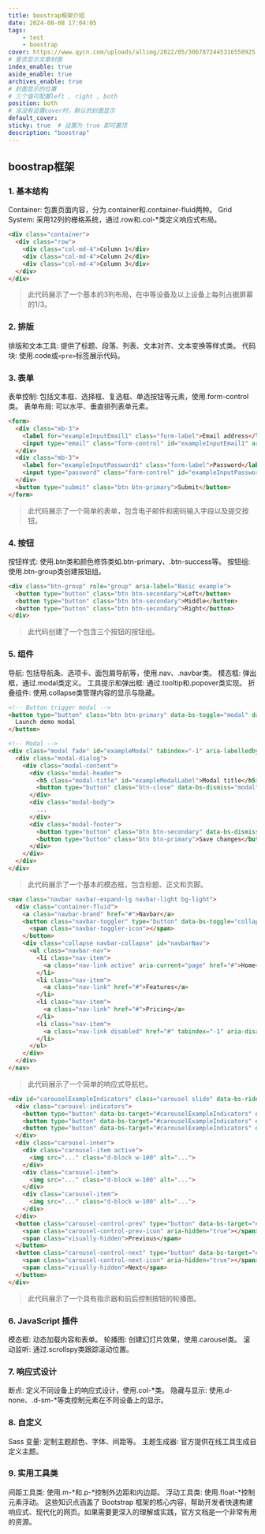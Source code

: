 ```yaml
---
title: boostrap框架介绍
date: 2024-08-08 17:04:05
tags: 
    - test
    - boostrap
cover: https://www.qycn.com/uploads/allimg/2022/05/3067872445316550925.jpg
# 是否显示文章封面
index_enable: true 
aside_enable: true 
archives_enable: true 
# 封面显示的位置
# 三个值可配置left , right , both 
position: both 
# 当没有设置cover时，默认的封面显示
default_cover:
sticky: true  # 设置为 true 即可置顶
description: "boostrap"
---
```

## boostrap框架
### 1. 基本结构
Container: 包裹页面内容，分为.container和.container-fluid两种。
Grid System: 采用12列的栅格系统，通过.row和.col-*类定义响应式布局。
```html
<div class="container">
  <div class="row">
    <div class="col-md-4">Column 1</div>
    <div class="col-md-4">Column 2</div>
    <div class="col-md-4">Column 3</div>
  </div>
</div>
```
> 此代码展示了一个基本的3列布局，在中等设备及以上设备上每列占据屏幕的1/3。

### 2. 排版
排版和文本工具: 提供了标题、段落、列表、文本对齐、文本变换等样式类。
代码块: 使用.code或`<pre>`标签展示代码。


### 3. 表单
表单控制: 包括文本框、选择框、复选框、单选按钮等元素，使用.form-control类。
表单布局: 可以水平、垂直排列表单元素。
```html
<form>
  <div class="mb-3">
    <label for="exampleInputEmail1" class="form-label">Email address</label>
    <input type="email" class="form-control" id="exampleInputEmail1" aria-describedby="emailHelp">
  </div>
  <div class="mb-3">
    <label for="exampleInputPassword1" class="form-label">Password</label>
    <input type="password" class="form-control" id="exampleInputPassword1">
  </div>
  <button type="submit" class="btn btn-primary">Submit</button>
</form>
```
> 此代码展示了一个简单的表单，包含电子邮件和密码输入字段以及提交按钮。

### 4. 按钮
按钮样式: 使用.btn类和颜色修饰类如.btn-primary、.btn-success等。
按钮组: 使用.btn-group类创建按钮组。
```html
<div class="btn-group" role="group" aria-label="Basic example">
  <button type="button" class="btn btn-secondary">Left</button>
  <button type="button" class="btn btn-secondary">Middle</button>
  <button type="button" class="btn btn-secondary">Right</button>
</div>
```
> 此代码创建了一个包含三个按钮的按钮组。

### 5. 组件
导航: 包括导航条、选项卡、面包屑导航等，使用.nav、.navbar类。
模态框: 弹出框，通过.modal类定义。
工具提示和弹出框: 通过.tooltip和.popover类实现。
折叠组件: 使用.collapse类管理内容的显示与隐藏。
```html
<!-- Button trigger modal -->
<button type="button" class="btn btn-primary" data-bs-toggle="modal" data-bs-target="#exampleModal">
  Launch demo modal
</button>

<!-- Modal -->
<div class="modal fade" id="exampleModal" tabindex="-1" aria-labelledby="exampleModalLabel" aria-hidden="true">
  <div class="modal-dialog">
    <div class="modal-content">
      <div class="modal-header">
        <h5 class="modal-title" id="exampleModalLabel">Modal title</h5>
        <button type="button" class="btn-close" data-bs-dismiss="modal" aria-label="Close"></button>
      </div>
      <div class="modal-body">
        ...
      </div>
      <div class="modal-footer">
        <button type="button" class="btn btn-secondary" data-bs-dismiss="modal">Close</button>
        <button type="button" class="btn btn-primary">Save changes</button>
      </div>
    </div>
  </div>
</div>
```
> 此代码展示了一个基本的模态框，包含标题、正文和页脚。

```html
<nav class="navbar navbar-expand-lg navbar-light bg-light">
  <div class="container-fluid">
    <a class="navbar-brand" href="#">Navbar</a>
    <button class="navbar-toggler" type="button" data-bs-toggle="collapse" data-bs-target="#navbarNav" aria-controls="navbarNav" aria-expanded="false" aria-label="Toggle navigation">
      <span class="navbar-toggler-icon"></span>
    </button>
    <div class="collapse navbar-collapse" id="navbarNav">
      <ul class="navbar-nav">
        <li class="nav-item">
          <a class="nav-link active" aria-current="page" href="#">Home</a>
        </li>
        <li class="nav-item">
          <a class="nav-link" href="#">Features</a>
        </li>
        <li class="nav-item">
          <a class="nav-link" href="#">Pricing</a>
        </li>
        <li class="nav-item">
          <a class="nav-link disabled" href="#" tabindex="-1" aria-disabled="true">Disabled</a>
        </li>
      </ul>
    </div>
  </div>
</nav>
```
> 此代码展示了一个简单的响应式导航栏。



```html
<div id="carouselExampleIndicators" class="carousel slide" data-bs-ride="carousel">
  <div class="carousel-indicators">
    <button type="button" data-bs-target="#carouselExampleIndicators" data-bs-slide-to="0" class="active" aria-current="true" aria-label="Slide 1"></button>
    <button type="button" data-bs-target="#carouselExampleIndicators" data-bs-slide-to="1" aria-label="Slide 2"></button>
    <button type="button" data-bs-target="#carouselExampleIndicators" data-bs-slide-to="2" aria-label="Slide 3"></button>
  </div>
  <div class="carousel-inner">
    <div class="carousel-item active">
      <img src="..." class="d-block w-100" alt="...">
    </div>
    <div class="carousel-item">
      <img src="..." class="d-block w-100" alt="...">
    </div>
    <div class="carousel-item">
      <img src="..." class="d-block w-100" alt="...">
    </div>
  </div>
  <button class="carousel-control-prev" type="button" data-bs-target="#carouselExampleIndicators" data-bs-slide="prev">
    <span class="carousel-control-prev-icon" aria-hidden="true"></span>
    <span class="visually-hidden">Previous</span>
  </button>
  <button class="carousel-control-next" type="button" data-bs-target="#carouselExampleIndicators" data-bs-slide="next">
    <span class="carousel-control-next-icon" aria-hidden="true"></span>
    <span class="visually-hidden">Next</span>
  </button>
</div>
```
> 此代码展示了一个具有指示器和前后控制按钮的轮播图。

### 6. JavaScript 插件
模态框: 动态加载内容和表单。
轮播图: 创建幻灯片效果，使用.carousel类。
滚动监听: 通过.scrollspy类跟踪滚动位置。


### 7. 响应式设计
断点: 定义不同设备上的响应式设计，使用.col-*类。
隐藏与显示: 使用.d-none、.d-sm-*等类控制元素在不同设备上的显示。


### 8. 自定义
Sass 变量: 定制主题颜色、字体、间距等。
主题生成器: 官方提供在线工具生成自定义主题。


### 9. 实用工具类
间距工具类: 使用.m-*和.p-*控制外边距和内边距。
浮动工具类: 使用.float-*控制元素浮动。
这些知识点涵盖了 Bootstrap 框架的核心内容，帮助开发者快速构建响应式、现代化的网页。如果需要更深入的理解或实践，官方文档是一个非常有用的资源。

